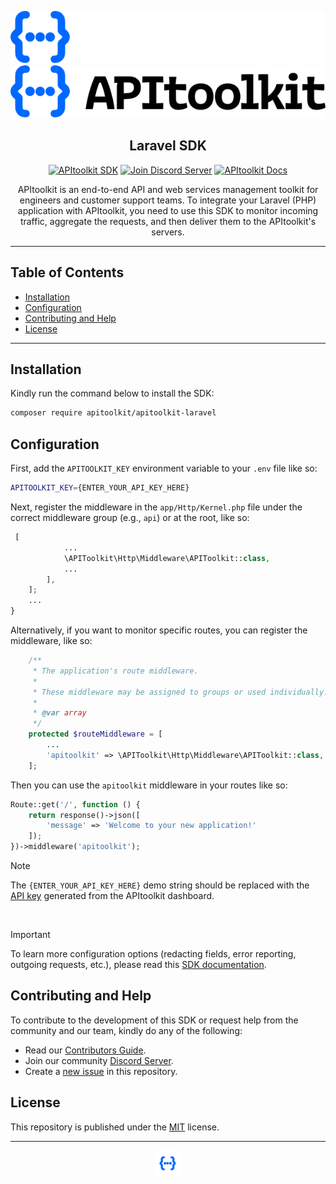 <div align="center">

![APItoolkit's Logo](https://github.com/apitoolkit/.github/blob/main/images/logo-white.svg?raw=true#gh-dark-mode-only)
![APItoolkit's Logo](https://github.com/apitoolkit/.github/blob/main/images/logo-black.svg?raw=true#gh-light-mode-only)

## Laravel SDK

[![APItoolkit SDK](https://img.shields.io/badge/APItoolkit-SDK-0068ff?logo=laravel)](https://github.com/topics/apitoolkit-sdk) [![Join Discord Server](https://img.shields.io/badge/Chat-Discord-7289da)](https://discord.gg/dEB6EjQnKB) [![APItoolkit Docs](https://img.shields.io/badge/Read-Docs-0068ff)](https://apitoolkit.io/docs/sdks/php/laravel?utm_source=github-sdks) 

APItoolkit is an end-to-end API and web services management toolkit for engineers and customer support teams. To integrate your Laravel (PHP) application with APItoolkit, you need to use this SDK to monitor incoming traffic, aggregate the requests, and then deliver them to the APItoolkit's servers.

</div>

---

## Table of Contents

- [Installation](#installation)
- [Configuration](#configuration)
- [Contributing and Help](#contributing-and-help)
- [License](#license)

---

## Installation

Kindly run the command below to install the SDK:

```sh
composer require apitoolkit/apitoolkit-laravel
```

## Configuration

First, add the `APITOOLKIT_KEY` environment variable to your `.env` file like so:

```sh
APITOOLKIT_KEY={ENTER_YOUR_API_KEY_HERE}
```

Next, register the middleware in the `app/Http/Kernel.php` file under the correct middleware group (e.g., `api`) or at the root, like so:

```php
 [
            ...
            \APIToolkit\Http\Middleware\APIToolkit::class,
            ...
        ],
    ];
    ...
}
```

Alternatively, if you want to monitor specific routes, you can register the middleware, like so:

```php
    /**
     * The application's route middleware.
     *
     * These middleware may be assigned to groups or used individually.
     *
     * @var array
     */
    protected $routeMiddleware = [
        ...
        'apitoolkit' => \APIToolkit\Http\Middleware\APIToolkit::class,
    ];
```

Then you can use the `apitoolkit` middleware in your routes like so:

```php
Route::get('/', function () {
    return response()->json([
        'message' => 'Welcome to your new application!'
    ]);
})->middleware('apitoolkit');
```

> [!NOTE]
> 
> The `{ENTER_YOUR_API_KEY_HERE}` demo string should be replaced with the [API key](https://apitoolkit.io/docs/dashboard/settings-pages/api-keys?utm_source=github-sdks) generated from the APItoolkit dashboard.

<br />

> [!IMPORTANT]
> 
> To learn more configuration options (redacting fields, error reporting, outgoing requests, etc.), please read this [SDK documentation](https://apitoolkit.io/docs/sdks/php/laravel?utm_source=github-sdks).

## Contributing and Help

To contribute to the development of this SDK or request help from the community and our team, kindly do any of the following:
- Read our [Contributors Guide](https://github.com/apitoolkit/.github/blob/main/CONTRIBUTING.md).
- Join our community [Discord Server](https://discord.gg/dEB6EjQnKB).
- Create a [new issue](https://github.com/apitoolkit/apitoolkit-laravel/issues/new/choose) in this repository.

## License

This repository is published under the [MIT](LICENSE) license.

---

<div align="center">
    
<a href="https://apitoolkit.io?utm_source=github-sdks" target="_blank" rel="noopener noreferrer"><img src="https://github.com/apitoolkit/.github/blob/main/images/icon.png?raw=true" width="40" /></a>

</div>
